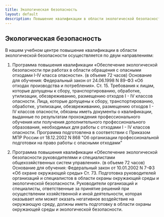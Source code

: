 ```yaml
---
title: Экологическая безопасность
layout: default
description: Повышение квалификации в области экологической безопасности
---
```


## Экологическая безопасность
В нашем учебном центре повышение квалификации в области экологической безопасности  осуществляется по двум направлениям:

1.  Программа повышения квалификации «Обеспечение экологической безопасности при работах в области обращения с опасными отходами I-IV класса опасности». (в объеме 72 часов)
Основание для обучения: Федеральный закон от 24.06.1998 N 89-ФЗ «Об отходах производства и потребления». Ст. 15. Требования к лицам, которые допущены к сбору, транспортированию, обработке, утилизации, обезвреживанию, размещению отходов I - IV классов опасности.
Лица, которые допущены к сбору, транспортированию, обработке, утилизации, обезвреживанию, размещению отходов I - IV классов опасности, обязаны иметь документы о квалификации, выданные по результатам прохождения профессионального обучения или получения дополнительного профессионального образования, необходимых для работы с отходами I - IV классов опасности.
Программа подготовлена в соответствии с Приказом МПР России от 18.12.2002 N 868 "Об организации профессиональной подготовки на право работы с опасными отходами"

1.  Программа повышения квалификации «Обеспечение экологической безопасности руководителями и специалистами общехозяйственных систем управления». (в объеме 72 часов)
Основание для обучения: Федеральный закон от 10.01.2002 N 7-ФЗ «Об охране окружающей среды» Ст. 73. Подготовка руководителей организаций и специалистов в области охраны окружающей среды и экологической безопасности.
Руководители организаций и специалисты, ответственные за принятие решений при осуществлении хозяйственной и иной деятельности, которая оказывает или может оказать негативное воздействие на окружающую среду, должны иметь подготовку в области охраны окружающей среды и экологической безопасности.

